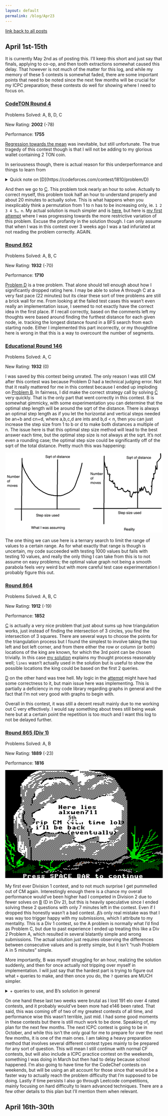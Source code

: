 ```yaml
---
layout: default
permalink: /blog/Apr23
---
```


[link back to all posts](https://alxwen711.github.io/blog)

## April 1st-15th

It is currently May 2nd as of posting this. I’ll keep this short and just say that finals, applying to co-op, and then tooth extractions somewhat caused this delay. That however is not much of the matter for this log, and while my memory of these 5 contests is somewhat faded, there are some important points that need to be noted since the next few months will be crucial for my ICPC preparation; these contests do well for showing where I need to focus on.

### [CodeTON Round 4](https://codeforces.com/contest/1810)

Problems Solved: A, B, D, C

New Rating: **2002** (-78)

Performance: **1755**

[Regression towards the mean](https://en.wikipedia.org/wiki/Regression_toward_the_mean) was inevitable, but still unfortunate. The true tragedy of this contest though is that I will not be adding to my glorious wallet containing 2 TON coin.

In seriousness though, there is actual reason for this underperformance and things to learn from

<details>
<summary>Quick note on [D](https://codeforces.com/contest/1810/problem/D)</summary>
I just happened to see the solution on this problem faster than C, which is why I’m explaining my thought process here first. The idea is actually quite simple. For event 1, you just have to find the minimum and maximum possible heights of a snail and compute the overlap with your current range (note that initial starting range is set to [0,inf]). For event 2, there are simple math formulas to calculate the number of days the min/max height will take to climb, then just return said value if they’re equal. Note that even though one of the tags is binary search, this is unnecessary and while adding factor of log n to this solution will work with C++, it may not work in Python. Most likely it will, but it will likely be uncomfortably close to the time limit.

[Solution link](https://codeforces.com/contest/1810/submission/199993019)
</details>

And then we go to [C](https://codeforces.com/contest/1810/problem/C). This problem took nearly an hour to solve. Actually to correct myself, this problem took half an hour to understand properly and about 20 minutes to actually solve. This is what happens when you inexplicably think a permutation from 1 to n has to be increasing only, ie. `1 2 3 4 5… n`. My actual solution is much simpler and is [here](https://github.com/alxwen711/contestSubmissionArchive/blob/main/codeforces/live%20contests/2023-1/TON%204/c2.py), but here is [my first attempt](https://github.com/alxwen711/contestSubmissionArchive/blob/main/codeforces/live%20contests/2023-1/TON%204/c.py) where I was progressing towards the more restrictive variation of this problem. Excuse the profanity in the solution though. I can only assume that when I was in this contest over 3 weeks ago I was a tad infuriated at not reading the problem correctly. AGAIN.


### [Round 862](https://codeforces.com/contest/1805)

Problems Solved: A, B, C

New Rating: **1932** (-70)

Performance: **1710**

[Problem D](https://codeforces.com/contest/1805/problem/D) is a tree problem. That alone should tell enough about how I significantly dropped rating here. I may be able to solve A through C at a very fast pace (22 minutes) but its clear these sort of tree problems are still a brick wall for me. From looking at the failed test cases this wasn’t even really an implementation issue, I seemed to not exactly have the correct idea in the first place. If I recall correctly, based on the comments left my thoughts were based around finding the furthest distance for each given node, ie. tracking the longest distance found in a BFS search from each starting node. Either I implemented this part incorrectly, or my thoughtline here is wrong in that this is a way to overcount the number of segments.

### [Educational Round 146](https://codeforces.com/contest/1814)

Problems Solved: A, C

New Rating: **1932** (0)

I was saved by this contest being unrated. The only reason I was still CM after this contest was because Problem D had a technical judging error. Not that it really mattered for me in this contest because I ended up imploding on [Problem B](https://codeforces.com/contest/1814/problem/B). In fairness, I did make the correct strategy call by solving [C](https://codeforces.com/contest/1814/problem/C) very quickly. That is the only part that went correctly in this contest. B is somewhat gimmicky, with some experimentation you can determine that the optimal step length will be around the sqrt of the distance. There is always an optimal step length as if you let the horizontal and vertical steps needed be an+b and cn+d, where a,b,c,d are ints and b,d < n, then you can just increase the step size from 1 to b or d to make both distances a multiple of n. The issue here is that this optimal step size method will lead to the best answer each time, but the optimal step size is not always at the sqrt. It’s not even a rounding case; the optimal step size could be significantly off of the sqrt of the total distance. Pretty much this was happening:

![](docs/assets/images/1814c.png)

The one thing we can use here is a ternary search to limit the range of values to a certain range. As for what exactly that range is though is uncertain, my code succeeded with testing 1000 values but fails with testing 10 values, and really the only thing I can take from this is to not assume on easy problems; the optimal value graph not being a smooth parabola feels very weird but with more careful test case experimentation I probably figure this out.
### [Round 864](https://codeforces.com/contest/1797)

Problems Solved: A, B, C

New Rating: **1912** (-19)

Performance: **1852**

[C](https://codeforces.com/contest/1797/problem/C) is actually a very nice problem that just about sums up how triangulation works, just instead of finding the intersection of 3 circles, you find the intersection of 3 squares. There are several ways to choose the points for the triangulation process but I found the simplest to involve taking the top left and bot left corner, and from there either the row or column (or both) locations of the king are known, for which the 3rd point can be chosen trivially. In this case [my solution](https://codeforces.com/contest/1797/submission/201299864) explains my thought process reasonably well; `lines` wasn’t actually used in the solution but is useful to show the possible locations the king could be based on the first 2 queries.

[D](https://codeforces.com/contest/1797/problem/D) on the other hand was tree hell. My logic in the [attempt](https://codeforces.com/contest/1797/submission/201348608) might have had some correctness to it, but main issue here was implementing. This is partially a deficiency in my code library regarding graphs in general and the fact that I’m not very good with graphs to begin with.

Overall in this contest, it was still a decent result mainly due to me working out C very effectively. I would say something about trees still being weak here but at a certain point the repetition is too much and I want this log to not be delayed further.

### [Round 865 (Div 1)](https://codeforces.com/contest/1815)

Problems Solved: A, B

New Rating: **1889** (-23)

Performance: **1816**

![](docs/assets/images/ripCM5.png)

My first ever Division 1 contest, and to not much surprise I get pummelled out of CM again. Interestingly enough there is a chance my overall performance would’ve been higher had I competed in Division 2 due to fewer solves on [B](https://codeforces.com/contest/1815/problem/B) (D in Div 2), but this is heavily speculative since I ended solving these 2 questions with only 7 minutes left in the contest. Even if I dropped this honestly wasn’t a bad contest. [A](https://codeforces.com/contest/1815/problem/A)’s only real mistake was that I was way too trigger happy with my submissions, which I attribute to my mentality. This is a Div 1 contest, so the A problem is normally what I’d find as Problem C, but due to past experience I ended up treating this like a Div 2 Problem A, which resulted in several blatantly simple and wrong submissions. The actual solution just requires observing the differences between consecutive values and is pretty simple, but it isn’t “rush Problem A in 5 minutes” simple.

More importantly, B was myself struggling for an hour, realizing the solution suddenly, and then for once actually not tripping over myself in implementation. I will just say that the hardest part is trying to figure out what `+` queries to make, and then once you do, the `?` queries are MUCH simpler.

<details>
<summary>+ queries to use, and B’s solution in general</summary>
Only 2 + queries are needed: n and n+1. You can experiment with a few cases of n here but each one will result in the graph becoming a straight line. You then use n-1 queries of (1,2), (1,3), (1,4)..., (1,n) to determine one of the endpoints of the graph (i value where (1,i) results in the greatest distance), then n-1 more queries can be used from (i,j), 1 <= j <= n, j != i to figure out the full chain. Two guesses are allowed since reversing the chain order is also a possible solution.
</details>

On one hand these last two weeks were brutal as I lost 191 elo over 4 rated contests, and it probably would’ve been more had e146 been rated. That said, this was coming off of two of my greatest contests of all time, and performance wise this wasn’t terrible, just mid. I had some good moments in these contests but there is still much work to be done. Speaking of, my plan for the next few months. The next ICPC contest is going to be in October, and while this isn’t the only goal for me to prepare for over the next few months, it is one of the main ones. I am taking a heavy preparation method that involves several different contest types mainly to be prepared for any sort of question. This will mean I still continue with normal CF contests, but will also include a ICPC practice contest on the weekends, something I was doing in March but then had to delay because school happened. I’m also going to have time for the CodeChef contests on weekends, but will be using an alt account for those since that would be a faster way to actually reach the problem difficulty that I’m supposed to be doing. Lastly if time persists I also go through Leetcode competitions, mainly focusing on hard difficulty to learn advanced techniques. There are a few other details to this plan but I’ll mention them when relevant.


## April 16th-30th

